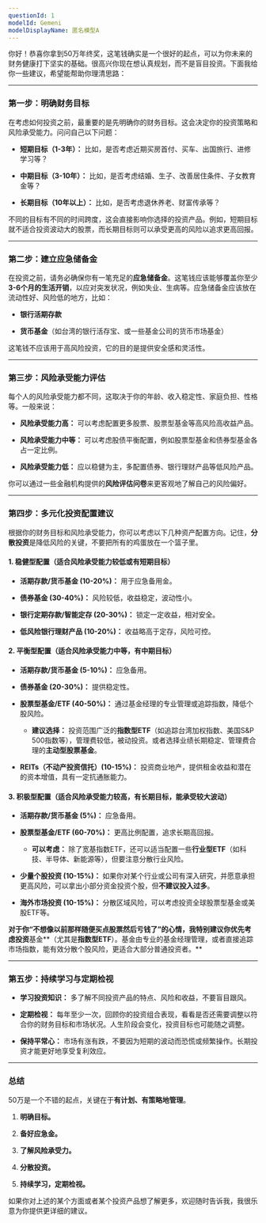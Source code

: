 ```yaml
---
questionId: 1
modelId: Gemeni
modelDisplayName: 匿名模型A
---
```

你好！恭喜你拿到50万年终奖，这笔钱确实是一个很好的起点，可以为你未来的财务健康打下坚实的基础。很高兴你现在想认真规划，而不是盲目投资。下面我给你一些建议，希望能帮助你理清思路：

---

### **第一步：明确财务目标**

在考虑如何投资之前，最重要的是先明确你的财务目标。这会决定你的投资策略和风险承受能力。问问自己以下问题：

- **短期目标（1-3年）：** 比如，是否考虑近期买房首付、买车、出国旅行、进修学习等？
    
- **中期目标（3-10年）：** 比如，是否考虑结婚、生子、改善居住条件、子女教育金等？
    
- **长期目标（10年以上）：** 比如，是否考虑退休养老、财富传承等？
    

不同的目标有不同的时间跨度，这会直接影响你选择的投资产品。例如，短期目标就不适合投资波动大的股票，而长期目标则可以承受更高的风险以追求更高回报。

---

### **第二步：建立应急储备金**

在投资之前，请务必确保你有一笔充足的**应急储备金**。这笔钱应该能够覆盖你至少 **3-6个月的生活开销**，以应对突发状况，例如失业、生病等。应急储备金应该放在流动性好、风险低的地方，比如：

- **银行活期存款**
    
- **货币基金**（如台湾的银行活存宝、或一些基金公司的货币市场基金）
    

这笔钱不应该用于高风险投资，它的目的是提供安全感和灵活性。

---

### **第三步：风险承受能力评估**

每个人的风险承受能力都不同，这取决于你的年龄、收入稳定性、家庭负担、性格等。一般来说：

- **风险承受能力高：** 可以考虑配置更多股票、股票型基金等高风险高收益产品。
    
- **风险承受能力中等：** 可以考虑股债平衡配置，例如股票型基金和债券型基金各占一定比例。
    
- **风险承受能力低：** 应以稳健为主，多配置债券、银行理财产品等低风险产品。
    

你可以通过一些金融机构提供的**风险评估问卷**来更客观地了解自己的风险偏好。

---

### **第四步：多元化投资配置建议**

根据你的财务目标和风险承受能力，你可以考虑以下几种资产配置方向。记住，**分散投资**是降低风险的关键，不要把所有的鸡蛋放在一个篮子里。

#### **1. 稳健型配置（适合风险承受能力较低或有短期目标）**

- **活期存款/货币基金 (10-20%)：** 用于应急备用金。
    
- **债券基金 (30-40%)：** 风险较低，收益稳定，波动性小。
    
- **银行定期存款/智能定存 (20-30%)：** 锁定一定收益，相对安全。
    
- **低风险银行理财产品 (10-20%)：** 收益略高于定存，风险可控。
    

#### **2. 平衡型配置（适合风险承受能力中等，有中期目标）**

- **活期存款/货币基金 (5-10%)：** 应急备用。
    
- **债券基金 (20-30%)：** 提供稳定性。
    
- **股票型基金/ETF (40-50%)：** 通过基金经理的专业管理或追踪指数，降低个股风险。
    
    - **建议选择：** 投资范围广泛的**指数型ETF**（如追踪台湾加权指数、美国S&P 500指数等），管理费较低，被动投资。或者选择业绩长期稳定、管理费合理的**主动型股票基金**。
        
- **REITs（不动产投资信托）(10-15%)：** 投资商业地产，提供租金收益和潜在的资本增值，具有一定抗通胀能力。
    

#### **3. 积极型配置（适合风险承受能力较高，有长期目标，能承受较大波动）**

- **活期存款/货币基金 (5%)：** 应急备用。
    
- **股票型基金/ETF (60-70%)：** 更高比例配置，追求长期高回报。
    
    - **可以考虑：** 除了宽基指数ETF，还可以适当配置一些**行业型ETF**（如科技、半导体、新能源等），但要注意分散行业风险。
        
- **少量个股投资 (10-15%)：** 如果你对某个行业或公司有深入研究，并愿意承担更高风险，可以拿出小部分资金投资个股，但**不建议投入过多**。
    
- **海外市场投资 (10-15%)：** 分散区域风险，可以考虑投资全球股票型基金或美股ETF等。
    

**对于你“不想像以前那样随便买点股票然后亏钱了”的心情，我特别建议你优先考虑投资**基金**（尤其是**指数型ETF**）。基金由专业的基金经理管理，或者直接追踪市场指数，能有效分散个股风险，更适合大部分普通投资者。**

---

### **第五步：持续学习与定期检视**

- **学习投资知识：** 多了解不同投资产品的特点、风险和收益，不要盲目跟风。
    
- **定期检视：** 每年至少一次，回顾你的投资组合表现，看看是否还需要调整以符合你的财务目标和市场状况。人生阶段会变化，投资目标也可能随之调整。
    
- **保持平常心：** 市场有涨有跌，不要因为短期的波动而恐慌或频繁操作。长期投资才能更好地享受复利效应。
    

---

### **总结**

50万是一个不错的起点，关键在于**有计划、有策略地管理**。

1. **明确目标。**
    
2. **备好应急金。**
    
3. **了解风险承受力。**
    
4. **分散投资。**
    
5. **持续学习，定期检视。**
    

如果你对上述的某个方面或者某个投资产品想了解更多，欢迎随时告诉我，我很乐意为你提供更详细的建议。